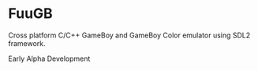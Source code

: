 # FuuGB
Cross platform C/C++ GameBoy and GameBoy Color emulator using SDL2 framework.

Early Alpha Development
